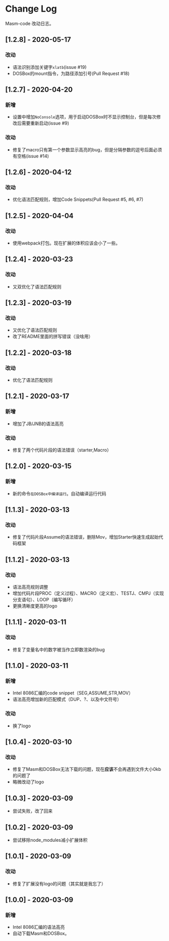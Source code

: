 # Change Log

Masm-code 改动日志。

## [1.2.8] - 2020-05-17
### 改动
+ 语法识别添加关键字`xlatb`(issue #19)
+ DOSBox的mount指令，为路径添加引号(Pull Request #18)

## [1.2.7] - 2020-04-20
### 新增
+ 设置中增加`NoConsole`选项，用于启动DOSBox时不显示控制台，但是每次修改后需要重新启动(issue #9)

### 改动
+ 修复了macro只有第一个参数显示高亮的bug，但是分隔参数的逗号后面必须有空格(issue #14)


## [1.2.6] - 2020-04-12
### 改动
+ 优化语法匹配规则，增加Code Snippets(Pull Request #5, #6, #7)

## [1.2.5] - 2020-04-04
### 改动
+ 使用webpack打包。现在扩展的体积应该会小了一些。

## [1.2.4] - 2020-03-23
### 改动
+ 又双优化了语法匹配规则

## [1.2.3] - 2020-03-19
### 改动
+ 又优化了语法匹配规则
+ 改了README里面的拼写错误（没啥用）

## [1.2.2] - 2020-03-18

### 改动
+ 优化了语法匹配规则


## [1.2.1] - 2020-03-17

### 新增
+ 增加了JB/JNB的语法高亮

### 改动
+ 修复了两个代码片段的语法错误（starter,Macro）

## [1.2.0] - 2020-03-15

### 新增
+ 新的命令`在DOSBox中编译运行`。自动编译运行代码

## [1.1.3] - 2020-03-13

### 改动
+ 修复了代码片段Assume的语法错误，删除Mov，增加Starter快速生成起始代码框架

## [1.1.2] - 2020-03-13

### 改动
+ 语法高亮规则调整
+ 增加代码片段PROC（定义过程）、MACRO（定义宏）、TESTJ、CMPJ（实现分支语句）、LOOP（编写循环）
+ 更换清晰度更高的logo

## [1.1.1] - 2020-03-11

### 改动
+ 修复了变量名中的数字被当作立即数渲染的bug

## [1.1.0] - 2020-03-11

### 新增
+ Intel 8086汇编的code snippet（SEG,ASSUME,STR,MOV）
+ 语法高亮增加新的匹配模式（DUP、?、以及中文符号）

### 改动
+ 换了logo

## [1.0.4] - 2020-03-10

### 改动
+ 修复了Masm和DOSBox无法下载的问题，现在**应该**不会再遇到文件大小0kb的问题了
+ 略微改动了logo


## [1.0.3] - 2020-03-09
+ 尝试失败，改了回来

## [1.0.2] - 2020-03-09
+ 尝试移除node_modules减小扩展体积

## [1.0.1] - 2020-03-09

### 改动
+ 修复了扩展没有logo的问题（其实就是我忘了）

## [1.0.0] - 2020-03-09

### 新增
+ Intel 8086汇编的语法高亮
+ 自动下载Masm和DOSBox。